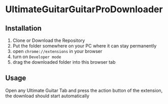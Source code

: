 #  UltimateGuitarGuitarProDownloader

## Installation
1. Clone or Download the Repository
2. Put the folder somewhere on your PC where it can stay permanently
3. open ``chrome://extensions`` in your browser
4. turn on ``Developer mode``
5. drag the downloaded folder into this browser tab

## Usage
Open any Ultimate Guitar Tab and press the action button of the extension, the download should start automatically